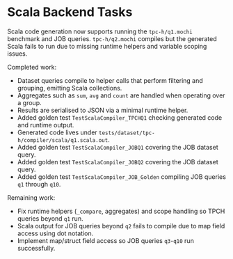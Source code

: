 # Scala Backend Tasks

Scala code generation now supports running the `tpc-h/q1.mochi` benchmark and JOB queries.
`tpc-h/q2.mochi` compiles but the generated Scala fails to run due to missing
runtime helpers and variable scoping issues.

Completed work:

- Dataset queries compile to helper calls that perform filtering and grouping, emitting Scala collections.
- Aggregates such as `sum`, `avg` and `count` are handled when operating over a group.
- Results are serialised to JSON via a minimal runtime helper.
- Added golden test `TestScalaCompiler_TPCHQ1` checking generated code and runtime output.
- Generated code lives under `tests/dataset/tpc-h/compiler/scala/q1.scala.out`.
- Added golden test `TestScalaCompiler_JOBQ1` covering the JOB dataset query.
- Added golden test `TestScalaCompiler_JOBQ2` covering the JOB dataset query.
- Added golden test `TestScalaCompiler_JOB_Golden` compiling JOB queries `q1` through `q10`.

Remaining work:

- Fix runtime helpers (`_compare`, aggregates) and scope handling so TPCH queries beyond `q1` run.
- Scala output for JOB queries beyond `q2` fails to compile due to map field access using dot notation.
- Implement map/struct field access so JOB queries `q3`-`q10` run successfully.
